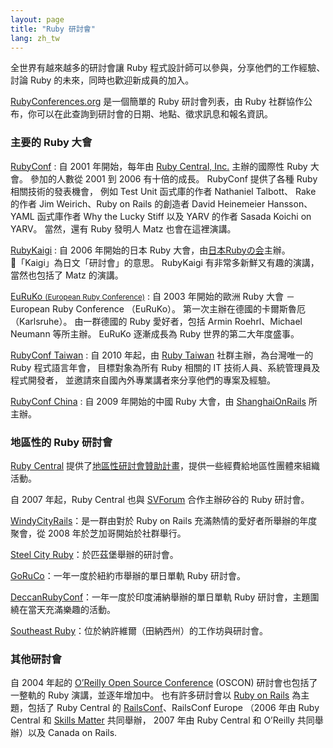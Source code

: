 ```yaml
---
layout: page
title: "Ruby 研討會"
lang: zh_tw
---
```


全世界有越來越多的研討會讓 Ruby 程式設計師可以參與，分享他們的工作經驗、討論 Ruby 的未來，同時也歡迎新成員的加入。

[RubyConferences.org][rc] 是一個簡單的 Ruby 研討會列表，由 Ruby 社群協作公布，你可以在此查詢到研討會的日期、地點、徵求訊息和報名資訊。


### 主要的 Ruby 大會

[RubyConf][1]
: 自 2001 年開始，每年由 [Ruby Central, Inc.][2] 主辦的國際性 Ruby 大會。
  參加的人數從 2001 到 2006 有十倍的成長。
  RubyConf 提供了各種 Ruby 相關技術的發表機會，
  例如 Test Unit 函式庫的作者 Nathaniel Talbott、
  Rake 的作者 Jim Weirich、Ruby on Rails 的創造者 David Heinemeier Hansson、
  YAML 函式庫作者 Why the Lucky Stiff 以及 YARV 的作者 Sasada Koichi on YARV。
  當然，還有 Ruby 發明人 Matz 也會在這裡演講。

[RubyKaigi][3]
: 自 2006 年開始的日本 Ruby 大會，由[日本Rubyの会][jpr]主辦。
  「Kaigi」為日文「研討會」的意思。
  RubyKaigi 有非常多新鮮又有趣的演講，當然也包括了 Matz 的演講。

[EuRuKo <small>(European Ruby Conference)</small>][4]
: 自 2003 年開始的歐洲 Ruby 大會 － European Ruby Conference （EuRuKo）。
  第一次主辦在德國的卡爾斯魯厄（Karlsruhe）。
  由一群德國的 Ruby 愛好者，包括 Armin Roehrl、Michael Neumann 等所主辦。
  EuRuKo 逐漸成長為 Ruby 世界的第二大年度盛事。

[RubyConf Taiwan][rct]
: 自 2010 年起，由 [Ruby Taiwan][rt] 社群主辦，為台灣唯一的 Ruby 程式語言年會，
  目標對象為所有 Ruby 相關的 IT 技術人員、系統管理員及程式開發者，
  並邀請來自國內外專業講者來分享他們的專案及經驗。

[RubyConf China][rcc]
: 自 2009 年開始的中國 Ruby 大會，由 [ShanghaiOnRails][sor] 所主辦。

### 地區性的 Ruby 研討會

[Ruby Central][2] 提供了[地區性研討會贊助計畫][6]，提供一些經費給地區性團體來組織活動。

自 2007 年起，Ruby Central 也與 [SVForum][7] 合作主辦矽谷的 Ruby 研討會。

[WindyCityRails][9]：是一群由對於 Ruby on Rails 充滿熱情的愛好者所舉辦的年度聚會，從 2008 年於芝加哥開始於社群舉行。

[Steel City Ruby][16]：於匹茲堡舉辦的研討會。

[GoRuCo][19]：一年一度於紐約市舉辦的單日單軌 Ruby 研討會。

[DeccanRubyConf][20]：一年一度於印度浦納舉辦的單日單軌 Ruby 研討會，主題圍繞在當天充滿樂趣的活動。

[Southeast Ruby][21]：位於納許維爾（田納西州）的工作坊與研討會。

### 其他研討會

自 2004 年起的 [O’Reilly Open Source Conference][10] (OSCON)
研討會也包括了一整軌的 Ruby 演講，並逐年增加中。
也有許多研討會以 [Ruby on Rails][11] 為主題，包括了 Ruby Central 的
[RailsConf][12]、RailsConf Europe
（2006 年由 Ruby Central 和 [Skills Matter][14] 共同舉辦，
2007 年由 Ruby Central 和 O’Reilly 共同舉辦）以及 Canada on Rails.



[rct]: http://rubyconf.tw
[rt]:  http://ruby.tw
[rcc]: http://rubyconfchina.org
[sor]: http://groups.google.com/group/shanghaionrails
[jpr]: http://jp.rubyist.net/

[rc]: http://rubyconferences.org/
[1]: http://rubyconf.org/
[2]: http://rubycentral.org
[3]: http://rubykaigi.org/
[4]: http://euruko.org
[6]: http://rubycentral.org/community/grant
[7]: http://www.svforum.org
[9]: http://windycityrails.org
[10]: http://conferences.oreillynet.com/os2006/
[11]: http://www.rubyonrails.org
[12]: http://www.railsconf.org
[14]: http://www.skillsmatter.com
[16]: http://steelcityruby.org/
[19]: http://goruco.com/
[20]: http://www.deccanrubyconf.org/
[21]: https://southeastruby.com/
